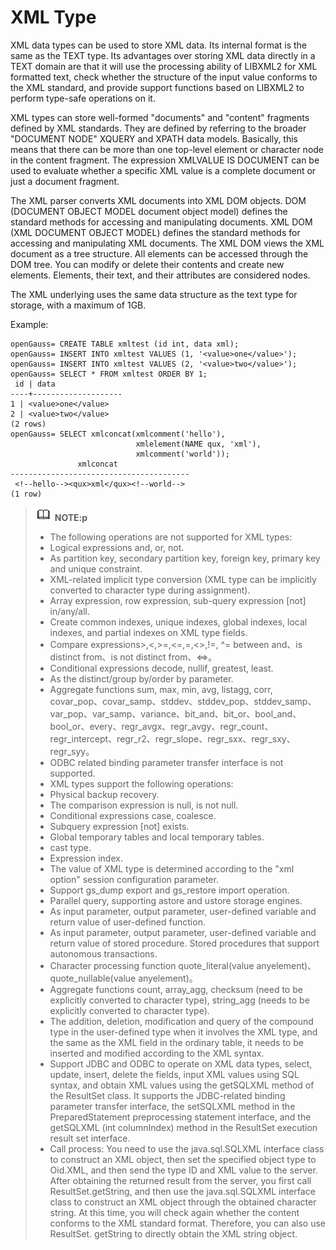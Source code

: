 # XML Type<a name="EN-US_TOPIC_0275402505"></a>

XML data types can be used to store XML data. Its internal format is the same as the TEXT type. Its advantages over storing XML data directly in a TEXT domain are that it will use the processing ability of LIBXML2 for XML formatted text, check whether the structure of the input value conforms to the XML standard, and provide support functions based on LIBXML2 to perform type-safe operations on it.

XML types can store well-formed "documents" and "content" fragments defined by XML standards. They are defined by referring to the broader "DOCUMENT NODE" XQUERY and XPATH data models. Basically, this means that there can be more than one top-level element or character node in the content fragment. The expression XMLVALUE IS DOCUMENT can be used to evaluate whether a specific XML value is a complete document or just a document fragment.

The XML parser converts XML documents into XML DOM objects. DOM (DOCUMENT OBJECT MODEL document object model) defines the standard methods for accessing and manipulating documents. XML DOM (XML DOCUMENT OBJECT MODEL) defines the standard methods for accessing and manipulating XML documents. The XML DOM views the XML document as a tree structure. All elements can be accessed through the DOM tree. You can modify or delete their contents and create new elements. Elements, their text, and their attributes are considered nodes.

The XML underlying uses the same data structure as the text type for storage, with a maximum of 1GB.

Example:

```
openGauss= CREATE TABLE xmltest (id int, data xml); 
openGauss= INSERT INTO xmltest VALUES (1, '<value>one</value>');
openGauss= INSERT INTO xmltest VALUES (2, '<value>two</value>');
openGauss= SELECT * FROM xmltest ORDER BY 1;
 id | data 
----+--------------------
1 | <value>one</value> 
2 | <value>two</value>  
(2 rows)
openGauss= SELECT xmlconcat(xmlcomment('hello'),
                            xmlelement(NAME qux, 'xml'),
                            xmlcomment('world'));
               xmlconcat                
----------------------------------------
 <!--hello--><qux>xml</qux><!--world-->
(1 row)
```

>![](public_sys-resources/icon-note.gif) **NOTE:p** 
>-   The following operations are not supported for XML types:
>    -   Logical expressions and, or, not.
>    -   As partition key, secondary partition key, foreign key, primary key and unique constraint.
>    -   XML-related implicit type conversion (XML type can be implicitly converted to character type during assignment).
>    -   Array expression, row expression, sub-query expression [not] in/any/all.
>    -   Create common indexes, unique indexes, global indexes, local indexes, and partial indexes on XML type fields.
>    -   Compare expressions>,<,>=,<=,=,<>,!=, ^= between and、is distinct from、is not distinct from、<=>。
>    -   Conditional expressions decode, nullif, greatest, least.
>    -   As the distinct/group by/order by parameter.
>    -   Aggregate functions sum, max, min, avg, listagg, corr, covar_pop、covar_samp、stddev、stddev_pop、stddev_samp、var_pop、var_samp、variance、bit_and、bit_or、bool_and、bool_or、every、regr_avgx、regr_avgy、regr_count、regr_intercept、regr_r2、regr_slope、regr_sxx、regr_sxy、regr_syy。
>    -   ODBC related binding parameter transfer interface is not supported.
>-   XML types support the following operations:
>    -   Physical backup recovery.
>    -   The comparison expression is null, is not null.
>    -   Conditional expressions case, coalesce.
>    -   Subquery expression [not] exists.
>    -   Global temporary tables and local temporary tables.
>    -   cast type.
>    -   Expression index.
>    -   The value of XML type is determined according to the "xml option" session configuration parameter.
>    -   Support gs_dump export and gs_restore import operation.
>    -   Parallel query, supporting astore and ustore storage engines.
>    -   As input parameter, output parameter, user-defined variable and return value of user-defined function.
>    -   As input parameter, output parameter, user-defined variable and return value of stored procedure. Stored procedures that support autonomous transactions.
>    -   Character processing function quote_literal(value anyelement)、quote_nullable(value anyelement)。
>    -   Aggregate functions count, array_agg, checksum (need to be explicitly converted to character type), string_agg (needs to be explicitly converted to character type).
>    -   The addition, deletion, modification and query of the compound type in the user-defined type when it involves the XML type, and the same as the XML field in the ordinary table, it needs to be inserted and modified according to the XML syntax.
>    -   Support JDBC and ODBC to operate on XML data types, select, update, insert, delete the fields, input XML values using SQL syntax, and obtain XML values using the getSQLXML method of the ResultSet class. It supports the JDBC-related binding parameter transfer interface, the setSQLXML method in the PreparedStatement preprocessing statement interface, and the getSQLXML (int columnIndex) method in the ResultSet execution result set interface.
>    -   Call process: You need to use the java.sql.SQLXML interface class to construct an XML object, then set the specified object type to Oid.XML, and then send the type ID and XML value to the server. After obtaining the returned result from the server, you first call ResultSet.getString, and then use the java.sql.SQLXML interface class to construct an XML object through the obtained character string. At this time, you will check again whether the content conforms to the XML standard format. Therefore, you can also use ResultSet. getString to directly obtain the XML string object.